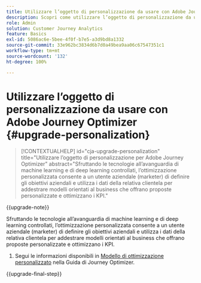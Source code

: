 ```yaml
---
title: Utilizzare l’oggetto di personalizzazione da usare con Adobe Journey Optimizer
description: Scopri come utilizzare l’oggetto di personalizzazione da usare con Adobe Journey Optimizer
role: Admin
solution: Customer Journey Analytics
feature: Basics
exl-id: 5086ac6e-5bee-4f0f-b7e5-a3d9bd8a1332
source-git-commit: 33e962bc3834d6b7d0a49bea9aa06c67547351c1
workflow-type: tm+mt
source-wordcount: '132'
ht-degree: 100%

---
```


# Utilizzare l’oggetto di personalizzazione da usare con Adobe Journey Optimizer {#upgrade-personalization}

<!-- markdownlint-disable MD034 -->

>[!CONTEXTUALHELP]
>id="cja-upgrade-personalization"
>title="Utilizzare l’oggetto di personalizzazione per Adobe Journey Optimizer"
>abstract="Sfruttando le tecnologie all’avanguardia di machine learning e di deep learning controllati, l’ottimizzazione personalizzata consente a un utente aziendale (marketer) di definire gli obiettivi aziendali e utilizza i dati della relativa clientela per addestrare modelli orientati al business che offrano proposte personalizzate e ottimizzano i KPI."

<!-- markdownlint-enable MD034 -->

{{upgrade-note}}

Sfruttando le tecnologie all’avanguardia di machine learning e di deep learning controllati, l’ottimizzazione personalizzata consente a un utente aziendale (marketer) di definire gli obiettivi aziendali e utilizza i dati della relativa clientela per addestrare modelli orientati al business che offrano proposte personalizzate e ottimizzano i KPI.

1. Segui le informazioni disponibili in [Modello di ottimizzazione personalizzato](https://experienceleague.adobe.com/it/docs/journey-optimizer/using/decisioning/offer-decisioning/rankings/ai-models/personalized-optimization-model) nella Guida di Journey Optimizer.

{{upgrade-final-step}}

<!--

The result of the personalization object ends up in a dataset. The result of experimentation. When a customer has used AA with Target, that ends up in a complete different space than when they're migrating to CJA and they're going to use CJA with Adobe Target. 

Target was the old way of setting up an A/B test or experimentation. Then ensuring the results of those tests in Target ended up in AA for reporting. Now if you're using Target, instead of saying that you want the data in Target, you can now select CJA as your reporting source for an Adobe Target activity. So if a customer is doing this in AA and they want to move to CJA, ...

If a customer has AJO, and is using Offers in AJO, then they can set up offers, and that also creates datasets in Platform... But that's not relevant with upgrade, exactly.



Questions we need to answer:

1. How do we determine the personalization criteria (Red for user A and blue for User B)

1. What do we implement on the site to determine the red / blue object?


2 ways we can do it:

Manually rendering content or Automatically rendering content. 


## Manual implementation of the Web SDK


## Mobile SDK implementation 





## Tags

-->

